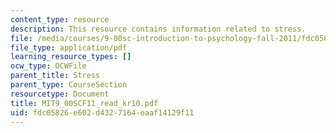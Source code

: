 ```yaml
---
content_type: resource
description: This resource contains information related to stress.
file: /media/courses/9-00sc-introduction-to-psychology-fall-2011/fdc05826e602d4327164eaaf14129f11_MIT9_00SCF11_read_kr10.pdf
file_type: application/pdf
learning_resource_types: []
ocw_type: OCWFile
parent_title: Stress
parent_type: CourseSection
resourcetype: Document
title: MIT9_00SCF11_read_kr10.pdf
uid: fdc05826-e602-d432-7164-eaaf14129f11
---
```

